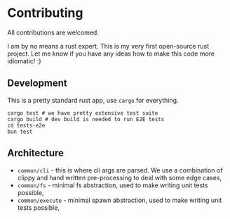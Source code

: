 # Contributing

All contributions are welcomed.

I am by no means a rust expert. This is my very first open-source rust project. Let me know if you have any ideas how to make this code more idiomatic! :)

## Development

This is a pretty standard rust app, use `cargo` for everything.

```
cargo test # we have pretty extensive test suite
cargo build # dev build is needed to run E2E tests
cd tests-e2e
bun test
```

## Architecture

- `common/cli` - this is where cli args are parsed. We use a combination of clippy and hand written pre-processing to deal with some edge cases,
- `common/fs` - minimal fs abstraction, used to make writing unit tests possible,
- `common/execute` - minimal spawn abstraction, used to make writing unit tests possible,
